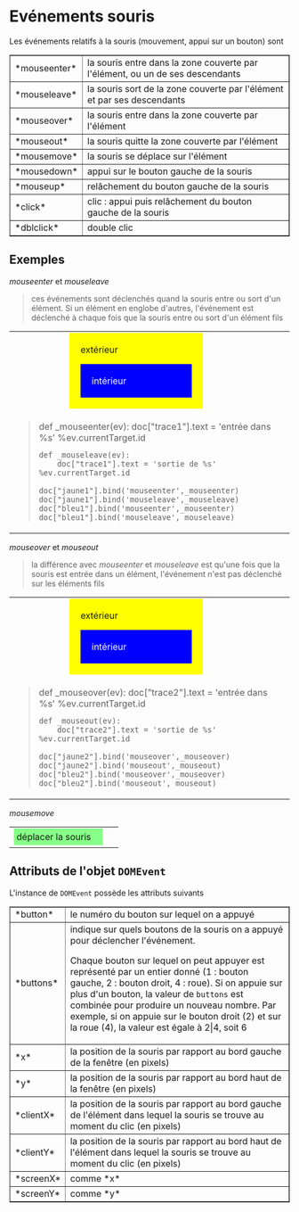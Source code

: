 Evénements souris
=================

<script type="text/python">
from browser import doc, alert
</script>

Les événements relatifs à la souris (mouvement, appui sur un bouton) sont

<table cellpadding=3 border=1>
<tr>
<td>*mouseenter*</td>
<td>la souris entre dans la zone couverte par l'élément, ou un de ses descendants</td>
</tr>
<tr><td>*mouseleave*</td><td>la souris sort de la zone couverte par l'élément et par ses descendants</td></tr>

<tr><td>*mouseover*</td><td>la souris entre dans la zone couverte par l'élément</td></tr>
<tr><td>*mouseout*</td><td>la souris quitte la zone couverte par l'élément</td></tr>

<tr><td>*mousemove*</td><td>la souris se déplace sur l'élément</td></tr>

<tr><td>*mousedown*</td><td>appui sur le bouton gauche de la souris</td></tr>
<tr><td>*mouseup*</td><td>relâchement du bouton gauche de la souris</td></tr>

<tr><td>*click*</td><td>clic : appui puis relâchement du bouton gauche de la souris</td></tr>
<tr><td>*dblclick*</td><td>double clic</td></tr>

</table>

Exemples
--------

*mouseenter* et *mouseleave*

> ces événements sont déclenchés quand la souris entre ou sort d'un élément. Si un élément en englobe d'autres, l'événement est déclenché à chaque fois que la souris entre ou sort d'un élément fils

<table>
<tr>
<td>
<div id="jaune1" style="background-color:yellow;width:200px;padding:20px;margin-left:100px;">extérieur<p>
<div id="bleu1" style="background-color:blue;color:white;padding:20px;">intérieur</div>
</td>
<td><div id="trace1">&nbsp;</div></td>
</tr>
<tr>
<td colspan=2>
<blockquote>
<div id="enter_leave">
    def _mouseenter(ev):
        doc["trace1"].text = 'entrée dans %s' %ev.currentTarget.id
    
    def _mouseleave(ev):
        doc["trace1"].text = 'sortie de %s' %ev.currentTarget.id
    
    doc["jaune1"].bind('mouseenter',_mouseenter)
    doc["jaune1"].bind('mouseleave',_mouseleave)
    doc["bleu1"].bind('mouseenter',_mouseenter)
    doc["bleu1"].bind('mouseleave',_mouseleave)
</div>
</blockquote>
</td>
</tr>
</table>

<script type="text/python">
exec(doc["enter_leave"].text)
</script>

*mouseover* et *mouseout*

> la différence avec *mouseenter* et *mouseleave* est qu'une fois que la souris est entrée dans un élément, l'événement n'est pas déclenché sur les éléments fils

<table>
<tr>
<td>
<div id="jaune2" style="background-color:yellow;width:200px;padding:20px;margin-left:100px;">extérieur<p>
<div id="bleu2" style="background-color:blue;color:white;padding:20px;">intérieur</div>
</td>
<td>
<div id="trace2">&nbsp;</div>
</td>
</tr>
<tr>
<td colspan=2>
<blockquote>
<div id="over_out">
    def _mouseover(ev):
        doc["trace2"].text = 'entrée dans %s' %ev.currentTarget.id
    
    def _mouseout(ev):
        doc["trace2"].text = 'sortie de %s' %ev.currentTarget.id
    
    doc["jaune2"].bind('mouseover',_mouseover)
    doc["jaune2"].bind('mouseout',_mouseout)
    doc["bleu2"].bind('mouseover',_mouseover)
    doc["bleu2"].bind('mouseout',_mouseout)
</div>
</blockquote>
</td>
</tr>
</table>

<script type="text/python">
exec(doc["over_out"].text)
</script>

*mousemove*

<table>
<tr><td>
<div id="vert" style="padding:5px;background-color:#8F8;width:150px;">déplacer la souris</div>
</td>
<td><div id="trace3">&nbsp;</div></td>
</tr>
</table>

<script type="text/python">
def _mousemove(ev):
    doc["trace3"].text = 'coordonnées : %s, %s' %(ev.x,ev.y)

doc["vert"].bind('mousemove',_mousemove)
</script>

Attributs de l'objet `DOMEvent`
-------------------------------

L'instance de `DOMEvent` possède les attributs suivants

<table cellpadding=3 border=1>
<tr><td>*button*</td><td>le numéro du bouton sur lequel on a appuyé</td></tr>
<tr><td>*buttons*</td><td>indique sur quels boutons de la souris on a appuyé pour déclencher l'événement.

Chaque bouton sur lequel on peut appuyer est représenté par un entier donné (1  : bouton gauche, 2  : bouton droit, 4  : roue). Si on appuie sur plus d'un bouton, la valeur de `buttons` est combinée pour produire un nouveau nombre. Par exemple, si on appuie sur le bouton droit (2) et sur la roue (4), la valeur est égale à 2|4, soit 6</td></tr>

<tr><td>*x*</td><td>la position de la souris par rapport au bord gauche de la fenêtre (en pixels)</td></tr>
<tr><td>*y*</td><td>la position de la souris par rapport au bord haut de la fenêtre (en pixels)</td></tr>

<tr><td>*clientX*</td><td>la position de la souris par rapport au bord gauche de l'élément dans lequel la souris se trouve au moment du clic (en pixels)</td></tr>
<tr><td>*clientY*</td><td>la position de la souris par rapport au bord haut de l'élément dans lequel la souris se trouve au moment du clic (en pixels)</td></tr>

<tr><td>*screenX*</td><td>comme *x*</td></tr>
<tr><td>*screenY*</td><td>comme *y*</td></tr>

</table>

